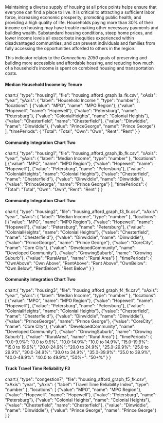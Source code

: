 Maintaining a diverse supply of housing at all price points helps ensure that everyone can find a place to live. It is critical to attracting a sufficient labor force, increasing economic prosperity, promoting public health, and providing a high quality of life. Households paying more than 30% of their income on housing may have trouble making other necessary payments and building wealth. Substandard housing conditions, steep home prices, and lower income levels all exacerbate inequities experienced within disadvantaged communities, and can prevent individuals and families from fully accessing the opportunities afforded to others in the region.

This indicator relates to the _Connections 2050_ goals of preserving and building more accessible and affordable housing, and reducing how much of a household’s income is spent on combined housing and transportation costs.

#### Median Household Income by Tenure

chart:{
"type": "housing1",
"file": "housing_afford_graph_1a_fk.csv",
"xAxis": "year",
"yAxis": {
"label": "Household Income ",
"type": "number"
},
"locations": [
{"value": "MPO", "name": "MPO Region"},
{"value": "Hopewell", "name": "Hopewell"},
{"value": "Petersburg", "name": "Petersburg"},
{"value": "ColonialHeights", "name": "Colonial Heights"},
{"value": "Chesterfield", "name": "Chesterfield"},
{"value": "Dinwiddie", "name": "Dinwiddie"},
{"value": "PrinceGeorge", "name": "Prince George"}
],
"timePeriods": {
"Total": "Total",
"Own": "Own",
"Rent": "Rent"
}
}

#### Community Integration Chart Two

chart:{
"type": "housing1",
"file": "housing_afford_graph_1b_fk.csv",
"xAxis": "year",
"yAxis": {
"label": "Median Income",
"type": "number"
},
"locations": [
{"value": "MPO", "name": "MPO Region"},
{"value": "Hopewell", "name": "Hopewell"},
{"value": "Petersburg", "name": "Petersburg"},
{"value": "ColonialHeights", "name": "Colonial Heights"},
{"value": "Chesterfield", "name": "Chesterfield"},
{"value": "Dinwiddie", "name": "Dinwiddie"},
{"value": "PrinceGeorge", "name": "Prince George"}
],
"timePeriods": {
"Total": "Total",
"Own": "Own",
"Rent": "Rent"
}
}

#### Community Integration Chart Two

chart:{
"type": "housing2",
"file": "housing_afford_graph_f3_fk.csv",
"xAxis": "year",
"yAxis": {
"label": "Median Income",
"type": "number"
},
"locations": [
{"value": "MPO", "name": "MPO Region"},
{"value": "Hopewell", "name": "Hopewell"},
{"value": "Petersburg", "name": "Petersburg"},
{"value": "ColonialHeights", "name": "Colonial Heights"},
{"value": "Chesterfield", "name": "Chesterfield"},
{"value": "Dinwiddie", "name": "Dinwiddie"},
{"value": "PrinceGeorge", "name": "Prince George"},
{"value": "CoreCity", "name": "Core City"},
{"value": "DevelopedCommunity", "name": "Developed Community"},
{"value": "GrowingSuburb", "name": "Growing Suburb"},
{"value": "RuralArea", "name": "Rural Area"}
],
"timePeriods": {
"OwnAbove": "Own Above",
"RentAbove": "Rent Above",
"OwnBelow": "Own Below",
"RentBelow": "Rent Below"
}
}

#### Community Integration Chart Two

chart:{
"type": "housing3",
"file": "housing_afford_graph_f4_fk.csv",
"xAxis": "year",
"yAxis": {
"label": "Median Income",
"type": "number"
},
"locations": [
{"value": "MPO", "name": "MPO Region"},
{"value": "Hopewell", "name": "Hopewell"},
{"value": "Petersburg", "name": "Petersburg"},
{"value": "ColonialHeights", "name": "Colonial Heights"},
{"value": "Chesterfield", "name": "Chesterfield"},
{"value": "Dinwiddie", "name": "Dinwiddie"},
{"value": "PrinceGeorge", "name": "Prince George"},
{"value": "CoreCity", "name": "Core City"},
{"value": "DevelopedCommunity", "name": "Developed Community"},
{"value": "GrowingSuburb", "name": "Growing Suburb"},
{"value": "RuralArea", "name": "Rural Area"}
],
"timePeriods": {
"0.0-9.9%": "0.0 to 9.9%",
"10.0-14.9%": "10.0 to 14.9%",
"15.0-19.9%": "15.0 to 19.9%",
"20.0-24.9%": "20.0 to 24.9%",
"25.0-29.9%": "25.0 to 29.9%",
"30.0-34.9%": "30.0 to 34.9%",
"35.0-39.9%": "35.0 to 39.9%",
"40.0-49.9%": "40.0 to 49.9%",
"50%+": "50+%"
}
}

#### Truck Travel Time Reliability F3

chart:{
"type": "congestion7",
"file": "housing_afford_graph_f5_fk.csv",
"xAxis": "year",
"yAxis": {
"label": "Travel Time Reliability Index",
"type": "number"
},
"locations": [
{"value": "MPO", "name": "MPO Region"},
{"value": "Hopewell", "name": "Hopewell"},
{"value": "Petersburg", "name": "Petersburg"},
{"value": "Colonial Heights", "name": "Colonial Heights"},
{"value": "Chesterfield", "name": "Chesterfield"},
{"value": "Dinwiddie", "name": "Dinwiddie"},
{"value": "Prince George", "name": "Prince George"}
]
}
